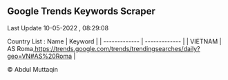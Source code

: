 

## Google Trends Keywords Scraper 
 
Last Update 10-05-2022 , 08:29:08

Country List :
 Name  | Keyword |
| ------------- | ------------- |
| VIETNAM | AS Roma,https://trends.google.com/trends/trendingsearches/daily?geo=VN#AS%20Roma |



© Abdul Muttaqin 
